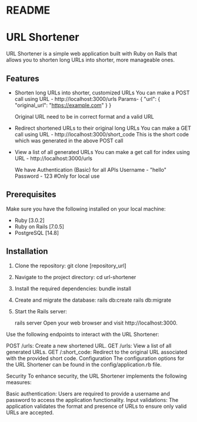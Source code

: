 # README

# URL Shortener

URL Shortener is a simple web application built with Ruby on Rails that allows you to shorten long URLs into shorter, more manageable ones.

## Features

- Shorten long URLs into shorter, customized URLs
	You can make a POST call using
	URL - http://localhost:3000/urls
	Params- 
	{
	  "url": {
	    "original_url": "https://example.com"
	  }
	}
	
	Original URL need to be in correct format and a valid URL

- Redirect shortened URLs to their original long URLs
	You can make a GET call using 
	URL - http://localhost:3000/short_code
	This is the short code which was generated in the above POST call

- View a list of all generated URLs
	You can make a get call for index using
	URL - http://localhost:3000/urls

	We have Authentication (Basic) for all APIs
	Username - "hello"
	Password - 123 #Only for local use

## Prerequisites

Make sure you have the following installed on your local machine:

- Ruby [3.0.2]
- Ruby on Rails [7.0.5]
- PostgreSQL [14.8]

## Installation

1. Clone the repository:
   git clone [repository_url]

2. Navigate to the project directory:
	cd url-shortener

3. Install the required dependencies:
	bundle install

4. Create and migrate the database:
	rails db:create
	rails db:migrate

5. Start the Rails server:

	rails server
Open your web browser and visit http://localhost:3000.

Use the following endpoints to interact with the URL Shortener:

POST /urls: Create a new shortened URL.
GET /urls: View a list of all generated URLs.
GET /:short_code: Redirect to the original URL associated with the provided short code.
Configuration
The configuration options for the URL Shortener can be found in the config/application.rb file.

Security
To enhance security, the URL Shortener implements the following measures:

Basic authentication: Users are required to provide a username and password to access the application functionality.
Input validations: The application validates the format and presence of URLs to ensure only valid URLs are accepted.